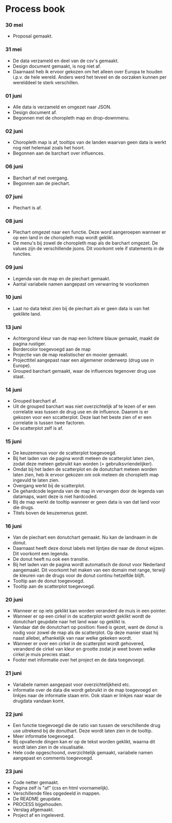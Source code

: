 # Process book
### 30 mei
* Proposal gemaakt.
### 31 mei
* De data verzameld en deel van de csv's gemaakt. 
* Design document gemaakt, is nog niet af. 
* Daarnaast heb ik ervoor gekozen om het alleen over Europa te houden i.p.v. de hele wereld. Anders werd het teveel en de oorzaken kunnen per werelddeel te sterk verschillen.
### 01 juni
* Alle data is verzameld en omgezet naar JSON.
* Design document af.
* Begonnen met de choropleth map en drop-downmenu.
### 02 juni
* Choropleth map is af, tooltips van de landen waarvan geen data is werkt nog niet helemaal zoals het hoort.
* Begonnen aan de barchart over influences.
### 06 juni
* Barchart af met overgang.
* Begonnen aan de piechart.
### 07 juni
* Piechart is af.
### 08 juni
* Piechart omgezet naar een functie. Deze word aangeroepen wanneer er op een land in de choropleth map wordt geklikt.
* De menu's bij zowel de choropleth map als de barchart omgezet. De values zijn de verschillende jsons. Dit voorkomt vele if statements in de functies.
### 09 juni
* Legenda van de map en de piechart gemaakt.
* Aantal variabele namen aangepast om verwarring te voorkomen
### 10 juni
* Laat no data tekst zien bij de piechart als er geen data is van het geklikte land.
### 13 juni
* Achtergrond kleur van de map een lichtere blauw gemaakt, maakt de pagina rustiger.
* Bordercolor toegevoegd aan de map
* Projectie van de map realistischer en mooier gemaakt.
* Projecttitel aangepast naar een algemener onderwerp (drug use in Europe).
* Grouped barchart gemaakt, waar de influences tegenover drug use staat.
### 14 juni
* Grouped barchart af.
* Uit de grouped barchart was niet overzichtelijk af te lezen of er een correlatie was tussen de drug use en de influence. Daarom is er gekozen voor een sccatterplot. Deze laat het beste zien of er een correlatie is tussen twee factoren.
* De scatterplot zelf is af.
### 15 juni
* De keuzemenus voor de scatterplot toegevoegd.
* Bij het laden van de pagina wordt meteen de scatterplot laten zien, zodat deze meteen gebruikt kan worden (= gebruiksvriendelijker). 
* Omdat bij het laden de scatterplot en de donutchart meteen worden laten zien, heb ik ervoor gekozen om ook meteen de choropleth map ingevuld te laten zien.
* Overgang werkt bij de scatterplot.
* De gehardcode legenda van de map in vervangen door de legenda van datamaps, want deze is niet hardcoded.
* Bij de map werkt de tooltip wanneer er geen data is van dat land voor die drugs.
* Titels boven de keuzemenus gezet.
### 16 juni
* Van de piechart een donutchart gemaakt. Nu kan de landnaam in de donut. 
* Daarnaast heeft deze donut labels met lijntjes die naar de donut wijzen. Dit voorkomt een legenda.
* De donut heeft nu ook een transitie.
* Bij het laden van de pagina wordt automatisch de donut voor Nederland aangemaakt. Dit voorkomt het maken van een domain met range, terwijl de kleuren van de drugs voor de donut continu hetzelfde blijft.
* Tooltip aan de donut toegevoegd.
* Tooltip aan de scatterplot toegevoegd.
### 20 juni
* Wanneer er op iets geklikt kan worden veranderd de muis in een pointer.
* Wanneer er op een cirkel in de scatterplot wordt geklikt wordt de donutchart geupdate naar het land waar op geklikt is. 
* Vandaar dat de donutchart op position: fixed is gezet, want de donut is nodig voor zowel de map als de scatterplot. Op deze manier staat hij naast allebei, afhankelijk van naar welke gekeken wordt.
* Wanneer er over een cirkel in de scatterplot wordt gehovered, veranderd de cirkel van kleur en grootte zodat je weet boven welke cirkel je muis precies staat.
* Footer met informatie over het project en de data toegevoegd.
### 21 juni
* Variabele namen aangepast voor overzichtelijkheid etc.
* informatie over de data die wordt gebruikt in de map toegevoegd en linkjes naar de informatie staan erin. Ook staan er linkjes naar waar de drugdata vandaan komt.
### 22 juni
* Een functie toegevoegd die de ratio van tussen de verschillende drug use uitrekend bij de donuthart. Deze wordt laten zien in de tooltip.
* Meer informatie toegevoegd. 
* Bij opvallende dingen kan er op de tekst worden geklikt, waarna dit wordt laten zien in de visualisatie.
* Hele code opgeschoond, overzichtelijk gemaakt, variabele namen aangepast en comments toegevoegd.
### 23 juni
* Code netter gemaakt.
* Pagina zelf is "af" (css en html voornamelijk).
* Verschillende files opgedeeld in mappen.
* De README geupdate.
* PROCESS bijgehouden.
* Verslag afgemaakt.
* Project af en ingeleverd.